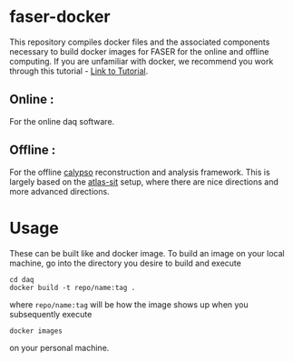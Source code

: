 # faser-docker
This repository compiles docker files and the associated components necessary to 
build docker images for FASER for the online and offline computing.  If you are 
unfamiliar with docker, we recommend you work through this tutorial - [Link to Tutorial](https://matthewfeickert.github.io/intro-to-docker/).

## Online : []()
For the online daq software.

## Offline : []()
For the offline [calypso](https://gitlab.cern.ch/faser/calypso) reconstruction 
and analysis framework.  This is largely based on the [atlas-sit](https://gitlab.cern.ch/atlas-sit/docker/tree/master)
setup, where there are nice directions and more advanced directions.

# Usage
These can be built like and docker image.  To build an image on your local machine,
go into the directory you desire to build and execute
```
cd daq
docker build -t repo/name:tag .
```
where `repo/name:tag` will be how the image shows up when you subsequently execute
```
docker images
```
on your personal machine.
